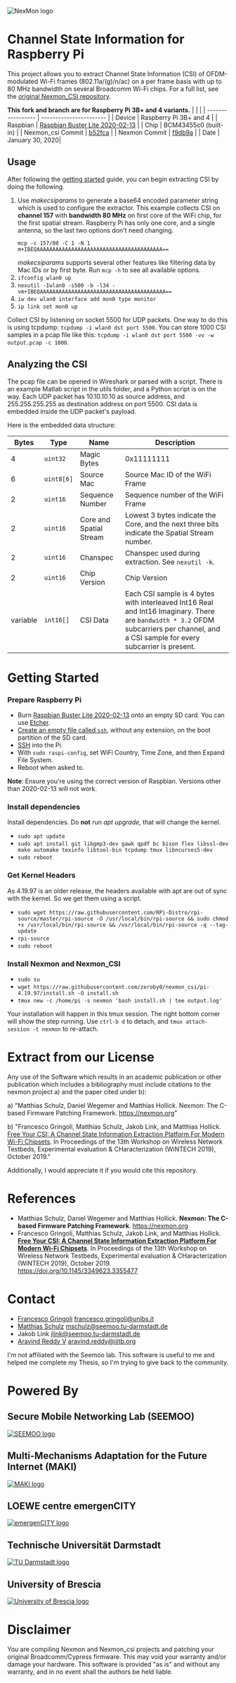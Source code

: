 ![NexMon logo](https://github.com/seemoo-lab/nexmon/raw/master/gfx/nexmon.png)


# Channel State Information for Raspberry Pi

This project allows you to extract Channel State Information (CSI) of OFDM-modulated
Wi-Fi frames (802.11a/(g)/n/ac) on a per frame basis with up to 80 MHz bandwidth on
several Broadcomm Wi-Fi chips. For a full list, see the [original Nexmon_CSI repository](https://github.com/seemoo-lab/nexmon_csi).

**This fork and branch are for Raspberry Pi 3B+ and 4 variants.**
|                   |                         |
| ----------------- | ----------------------- |
| Device            | Raspberry Pi 3B+ and 4  |
| Raspbian          | [Raspbian Buster Lite 2020-02-13](https://downloads.raspberrypi.org/raspbian_lite/images/raspbian_lite-2020-02-14/) |
| Chip              | BCM43455c0 (built-in)   |
| Nexmon_csi Commit | [b52fca](https://github.com/seemoo-lab/nexmon_csi/commit/b52fca3abc18715d6d12692e531164b5d62a78fd) |
| Nexmon Commit     | [f9db9a](https://github.com/seemoo-lab/nexmon/commit/f9db9abcac8f40a7f8a8408429e34e1c51f33c97) |
| Date              | January 30, 2020|

## Usage
After following the [getting started](#getting-started) guide, you can begin extracting CSI by doing the following.
1. Use _makecsiparams_ to generate a base64 encoded parameter string which is used to configure the extractor.
   This example collects CSI on **channel 157** with **bandwidth 80 MHz** on first core of the WiFi chip, for the first spatial stream.
   Raspberry Pi has only one core, and a single antenna, so the last two options don't need changing.
    ```
    mcp -c 157/80 -C 1 -N 1
    m+IBEQAAAAAAAAAAAAAAAAAAAAAAAAAAAAAAAAAAAAAAAA==
    ```
    _makecsiparams_ supports several other features like filtering data by Mac IDs or by first byte. Run `mcp -h` to see all available options.
2. `ifconfig wlan0 up`
3. `nexutil -Iwlan0 -s500 -b -l34 -vm+IBEQAAAAAAAAAAAAAAAAAAAAAAAAAAAAAAAAAAAAAAAA==`
4. `iw dev wlan0 interface add mon0 type monitor`
5. `ip link set mon0 up`

Collect CSI by listening on socket 5500 for UDP packets. One way to do this is using tcpdump:
`tcpdump -i wlan0 dst port 5500`. You can store 1000 CSI samples in a pcap file like this:
`tcpdump -i wlan0 dst port 5500 -vv -w output.pcap -c 1000`.

## Analyzing the CSI

The pcap file can be opened in Wireshark or parsed with a script. 
There is an example Matlab script in the utils folder, and a Python script is on the way.
Each UDP packet has 10.10.10.10 as source address, and 255.255.255.255 as destination address on port 5500.
CSI data is embedded inside the UDP packet's payload.

Here is the embedded data structure:

Bytes    | Type       | Name                    | Description
---------| ---------- | ----------------------- | --------------------
4        | `uint32`   | Magic Bytes             | 0x11111111
6        | `uint8[6]` | Source Mac              | Source Mac ID of the WiFi Frame
2        | `uint16`   | Sequence Number         | Sequence number of the WiFi Frame
2        | `uint16`   | Core and Spatial Stream | Lowest 3 bytes indicate the Core, and the next three bits indicate the Spatial Stream number. 
2        | `uint16`   | Chanspec                | Chanspec used during extraction. See `nexutil -k`.
2        | `uint16`   | Chip Version            | Chip Version
variable | `int16[]`  | CSI Data                | Each CSI sample is 4 bytes with interleaved Int16 Real and Int16 Imaginary. There are `bandwidth * 3.2` OFDM subcarriers per channel, and a CSI sample for every subcarrier is present.

# Getting Started
### Prepare Raspberry Pi
* Burn [Raspbian Buster Lite 2020-02-13](https://downloads.raspberrypi.org/raspbian_lite/images/raspbian_lite-2020-02-14/) onto an empty SD card. You can use [Etcher](https://www.balena.io/etcher/).
* [Create an empty file called `ssh`](https://www.raspberrypi.org/documentation/remote-access/ssh/), without any extension, on the boot partition of the SD card.
* [SSH](https://www.raspberrypi.org/documentation/remote-access/ssh/) into the Pi.
* With `sudo raspi-config`, set WiFi Country, Time Zone, and then Expand File System.
* Reboot when asked to.

**Note**: Ensure you're using the correct version of Raspbian. Versions other than 2020-02-13 will not work.

### Install dependencies
Install dependencies. Do **not** run _apt upgrade_, that will change the kernel.

* `sudo apt update`
* `sudo apt install git libgmp3-dev gawk qpdf bc bison flex libssl-dev make automake texinfo libtool-bin tcpdump tmux libncurses5-dev`
* `sudo reboot`

### Get Kernel Headers
As 4.19.97 is an older release, the headers available with apt are out of sync with the kernel.
So we get them using a script.

* `sudo wget https://raw.githubusercontent.com/RPi-Distro/rpi-source/master/rpi-source -O /usr/local/bin/rpi-source && sudo chmod +x /usr/local/bin/rpi-source && /usr/local/bin/rpi-source -q --tag-update`
* `rpi-source`
* `sudo reboot`

### Install Nexmon and Nexmon_CSI
* `sudo su`
* `wget https://raw.githubusercontent.com/zeroby0/nexmon_csi/pi-4.19.97/install.sh -O install.sh`
* `tmux new -c /home/pi -s nexmon 'bash install.sh | tee output.log'`

Your installation will happen in this tmux session. The right bottom corner will show the step running. Use `ctrl-b d` to detach, and `tmux attach-session -t nexmon` to re-attach.


# Extract from our License

Any use of the Software which results in an academic publication or
other publication which includes a bibliography must include
citations to the nexmon project a) and the paper cited under b):

a) "Matthias Schulz, Daniel Wegemer and Matthias Hollick. Nexmon:
       The C-based Firmware Patching Framework. https://nexmon.org"

b) "Francesco Gringoli, Matthias Schulz, Jakob Link, and Matthias
       Hollick. [Free Your CSI: A Channel State Information Extraction
       Platform For Modern Wi-Fi Chipsets](https://doi.org/10.1145/3349623.3355477). In Proceedings of the 13th
       Workshop on Wireless Network Testbeds, Experimental evaluation
       & CHaracterization (WiNTECH 2019), October 2019."

Additionally, I would appreciate it if you would cite this repository.

# References

* Matthias Schulz, Daniel Wegemer and Matthias Hollick. **Nexmon: The C-based Firmware Patching 
  Framework**. https://nexmon.org
* Francesco Gringoli, Matthias Schulz, Jakob Link, and Matthias Hollick. **[Free Your CSI: 
  A Channel State Information Extraction Platform For Modern Wi-Fi Chipsets](https://doi.org/10.1145/3349623.3355477)**.
  In Proceedings of the 13th Workshop on Wireless Network Testbeds, Experimental evaluation & CHaracterization (WiNTECH 2019), October 2019. https://doi.org/10.1145/3349623.3355477

[//]: # "[Get references as bibtex file](https://nexmon.org/bib)"

# Contact

* [Francesco Gringoli](http://netweb.ing.unibs.it/~gringoli/) <francesco.gringoli@unibs.it>
* [Matthias Schulz](https://seemoo.tu-darmstadt.de/mschulz) <mschulz@seemoo.tu-darmstadt.de>
* Jakob Link <jlink@seemoo.tu-darmstadt.de>
* [Aravind Reddy V](https://github.com/zeroby0) <aravind.reddy@iiitb.org>

I'm not affiliated with the Seemoo lab.
This software is useful to me and helped me complete my Thesis, so I'm trying to give back to the community.

# Powered By

## Secure Mobile Networking Lab (SEEMOO)
<a href="https://www.seemoo.tu-darmstadt.de">![SEEMOO logo](https://github.com/seemoo-lab/nexmon/raw/master/gfx/seemoo.png)</a>
## Multi-Mechanisms Adaptation for the Future Internet (MAKI)
<a href="http://www.maki.tu-darmstadt.de/">![MAKI logo](https://github.com/seemoo-lab/nexmon/raw/master/gfx/maki.png)</a>
## LOEWE centre emergenCITY
<a href="https://www.emergencity.de/">![emergenCITY logo](https://www.emergencity.de/assets/img/logo_emergencity.png)</a>
## Technische Universität Darmstadt
<a href="https://www.tu-darmstadt.de/index.en.jsp">![TU Darmstadt logo](https://github.com/seemoo-lab/nexmon/raw/master/gfx/tudarmstadt.png)</a>
## University of Brescia
<a href="http://netweb.ing.unibs.it/">![University of Brescia logo](https://github.com/seemoo-lab/nexmon/raw/master/gfx/brescia.png)</a>

# Disclaimer

You are compiling Nexmon and Nexmon_csi projects and patching your original Broadcomm/Cypress firmware.
This may void your warranty and/or damage your hardware.
This software is provided "as is" and without any warranty, and in no event shall the authors be held liable.
